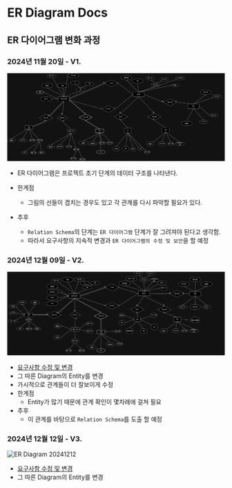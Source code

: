# ER Diagram Docs

## ER 다이어그램 변화 과정

### 2024년 11월 20일 - V1.
![ER Diagram 20241120](./imgs/20241120-v1.jpeg)
- ER 다이어그램은 프로젝트 초기 단계의 데이터 구조를 나타낸다.

- 한계점
     - 그림의 선들이 겹치는 경우도 있고 각 관계를 다시 파악할 필요가 있다.
- 추후
     - `Relation Schema`의 단계는 `ER 다이어그램` 단계가 잘 그려져야 된다고 생각함.
     - 따라서 요구사항의 지속적 변경과 `ER 다이어그램의 수정 및 보안`을 할 예정
     
### 2024년 12월 09일 - V2.
![ER Diagram 20241209](./imgs/20241209-v2.jpeg)
- [요구사항 수정 및 변경](요구사항.md)
- 그 따른 Diagram의 Entity를 변경
- 가시적으로 관계들이 더 잘보이게 수정
- 한계점
     - Entity가 많기 때문에 관계 확인이 몇차례에 걸쳐 필요
- 추후
     - 이 관계를 바탕으로 `Relation Schema`를 도출 할 예정

     
### 2024년 12월 12일 - V3.
![ER Diagram 20241212](./imgs/20241212-v3.jpeg)
- [요구사항 수정 및 변경](요구사항.md)
- 그 따른 Diagram의 Entity를 변경